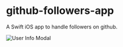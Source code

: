 # github-followers-app
 A Swift iOS app to handle followers on github.

![User Info Modal](https://github.com/user-attachments/assets/c381836c-15d3-4e79-96cb-a3b998cba68e)
